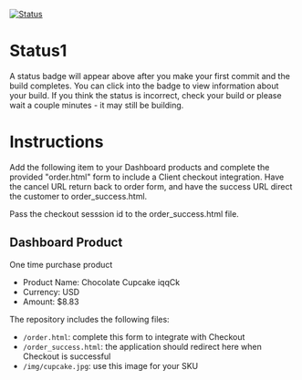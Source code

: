 [![Status](https://img.shields.io/badge/status-NOT%20SUBMITTABLE%20COMMIT:%20eb321d89758e43f3be5ab4d3569c42ef75cd9cee-critical.svg)](https://github.com/raysaavedra-work/bakery_scaffold_f5ZDl8QnzBjAHd5Z/commit/eb321d89758e43f3be5ab4d3569c42ef75cd9cee)




# Status1

A status badge will appear above after you make your first commit and the build completes. You can click into the badge to view information about your build. If you think the status is incorrect, check your build or please wait a couple minutes - it may still be building.

# Instructions

Add the following item to your Dashboard products and complete the provided "order.html" form to include a Client checkout integration. Have the cancel URL return back to order form, and have the success URL direct the customer to order_success.html.

Pass the checkout sesssion id to the order_success.html file.

## Dashboard Product
One time purchase product
* Product Name: Chocolate Cupcake iqqCk
* Currency: USD
* Amount: $8.83

The repository includes the following files:
* `/order.html`: complete this form to integrate with Checkout
* `/order_success.html`: the application should redirect here when Checkout is successful
* `/img/cupcake.jpg`: use this image for your SKU
